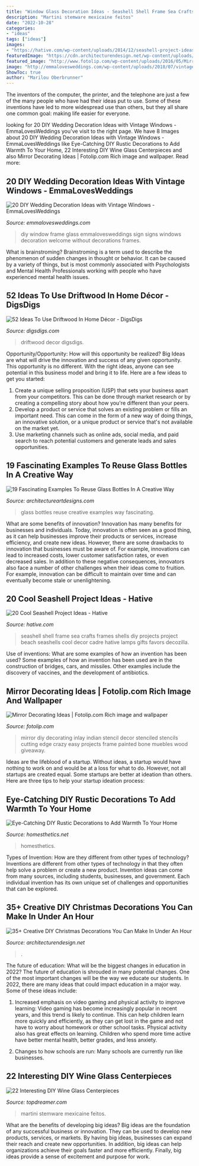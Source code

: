 ```yaml
---
title: "Window Glass Decoration Ideas - Seashell Shell Frame Sea Crafts Frames Shells Diy Projects Project Beach Seashells Cool Decor Cadre Hative Lamps Gifts Favors Decozilla"
description: "Martini stemware mexicaine feitos"
date: "2022-10-28"
categories:
- "ideas"
tags: ["ideas"]
images:
- "https://hative.com/wp-content/uploads/2014/12/seashell-project-ideas/11-sea-shell-photo-frame.jpg"
featuredImage: "https://cdn.architecturendesign.net/wp-content/uploads/2015/12/AD-Christmas-Decorations-You-Can-Make-In-An-Hour-21.jpg"
featured_image: "http://www.fotolip.com/wp-content/uploads/2016/05/Mirror-Decorating-1_thumb.jpg"
image: "http://emmalovesweddings.com/wp-content/uploads/2018/07/vintage-window-frame-wedding-sign-ideas.jpg"
ShowToc: true
author: "Marilou Oberbrunner"
---
```



The inventors of the computer, the printer, and the telephone are just a few of the many people who have had their ideas put to use. Some of these inventions have led to more widespread use than others, but they all share one common goal: making life easier for everyone.

	

		
looking for 20 DIY Wedding Decoration Ideas with Vintage Windows - EmmaLovesWeddings you've visit to the right page. We have 8 Images about 20 DIY Wedding Decoration Ideas with Vintage Windows - EmmaLovesWeddings like Eye-Catching DIY Rustic Decorations to Add Warmth To Your Home, 22 Interesting DIY Wine Glass Centerpieces and also Mirror Decorating Ideas | Fotolip.com Rich image and wallpaper. Read more:
		
    
## 20 DIY Wedding Decoration Ideas With Vintage Windows - EmmaLovesWeddings

<img loading=lazy src="http://emmalovesweddings.com/wp-content/uploads/2018/07/vintage-window-frame-wedding-sign-ideas.jpg" onerror="this.onerror=null;this.src='https://tse2.mm.bing.net/th?id=OIP.4tNtb_OU5vrJraEVsAA5KAHaLH&amp;pid=15.1';" alt="20 DIY Wedding Decoration Ideas with Vintage Windows - EmmaLovesWeddings">

_Source: emmalovesweddings.com_

>diy window frame glass emmalovesweddings sign signs windows decoration welcome without decorations frames. 

	

What is brainstroming?
Brainstroming is a term used to describe the phenomenon of sudden changes in thought or behavior. It can be caused by a variety of things, but is most commonly associated with Psychologists and Mental Health Professionals working with people who have experienced mental health issues.

    
## 52 Ideas To Use Driftwood In Home Décor - DigsDigs

<img loading=lazy src="https://www.digsdigs.com/photos/ideas-to-use-driftwood-in-home-decor-35.jpg" onerror="this.onerror=null;this.src='https://tse2.mm.bing.net/th?id=OIP.rIEcS8OP17iq6vXUCIrKkgHaJ4&amp;pid=15.1';" alt="52 Ideas To Use Driftwood In Home Décor - DigsDigs">

_Source: digsdigs.com_

>driftwood decor digsdigs. 

	

Opportunity/Opportunity: How will this opportunity be realized?
Big Ideas are what will drive the innovation and success of any given opportunity. This opportunity is no different. With the right ideas, anyone can see potential in this business model and bring it to life. Here are a few ideas to get you started: 
1. Create a unique selling proposition (USP) that sets your business apart from your competitors. This can be done through market research or by creating a compelling story about how you're different than your peers. 
2. Develop a product or service that solves an existing problem or fills an important need. This can come in the form of a new way of doing things, an innovative solution, or a unique product or service that's not available on the market yet. 
3. Use marketing channels such as online ads, social media, and paid search to reach potential customers and generate leads and sales opportunities.

    
## 19 Fascinating Examples To Reuse Glass Bottles In A Creative Way

<img loading=lazy src="https://www.architectureartdesigns.com/wp-content/uploads/2017/07/1-630x473.jpeg" onerror="this.onerror=null;this.src='https://tse2.mm.bing.net/th?id=OIP.zI3QXLOgol0BCECXd3qEmAHaFj&amp;pid=15.1';" alt="19 Fascinating Examples To Reuse Glass Bottles In A Creative Way">

_Source: architectureartdesigns.com_

>glass bottles reuse creative examples way fascinating. 

	

What are some benefits of innovation?
Innovation has many benefits for businesses and individuals. Today, innovation is often seen as a good thing, as it can help businesses improve their products or services, increase efficiency, and create new ideas. However, there are some drawbacks to innovation that businesses must be aware of. For example, innovations can lead to increased costs, lower customer satisfaction rates, or even decreased sales. In addition to these negative consequences, innovators also face a number of other challenges when their ideas come to fruition. For example, innovation can be difficult to maintain over time and can eventually become stale or unenlightening.

    
## 20 Cool Seashell Project Ideas - Hative

<img loading=lazy src="https://hative.com/wp-content/uploads/2014/12/seashell-project-ideas/11-sea-shell-photo-frame.jpg" onerror="this.onerror=null;this.src='https://tse4.mm.bing.net/th?id=OIP.zg4oFNNHPHchdF10OVI2mQHaJ4&amp;pid=15.1';" alt="20 Cool Seashell Project Ideas - Hative">

_Source: hative.com_

>seashell shell frame sea crafts frames shells diy projects project beach seashells cool decor cadre hative lamps gifts favors decozilla. 

	

Use of inventions: What are some examples of how an invention has been used?
Some examples of how an invention has been used are in the construction of bridges, cars, and missiles. Other examples include the discovery of vaccines, and the development of antibiotics.

    
## Mirror Decorating Ideas | Fotolip.com Rich Image And Wallpaper

<img loading=lazy src="http://www.fotolip.com/wp-content/uploads/2016/05/Mirror-Decorating-1_thumb.jpg" onerror="this.onerror=null;this.src='https://tse4.mm.bing.net/th?id=OIP.s9udkbO-Fs5itmTMNadSugHaLH&amp;pid=15.1';" alt="Mirror Decorating Ideas | Fotolip.com Rich image and wallpaper">

_Source: fotolip.com_

>mirror diy decorating inlay indian stencil decor stenciled stencils cutting edge crazy easy projects frame painted bone muebles wood giveaway. 

	

Ideas are the lifeblood of a startup. Without ideas, a startup would have nothing to work on and would be at a loss for what to do. However, not all startups are created equal. Some startups are better at ideation than others. Here are three tips to help your startup ideation process:

    
## Eye-Catching DIY Rustic Decorations To Add Warmth To Your Home

<img loading=lazy src="http://cdn.homesthetics.net/wp-content/uploads/2017/10/65dc08d06845b61a4520ac8fc2a8d39b-rustic-home-decor-rustic-homes.jpg" onerror="this.onerror=null;this.src='https://tse4.mm.bing.net/th?id=OIP.RHO1QG2pvMSs18AcOcc76gHaKX&amp;pid=15.1';" alt="Eye-Catching DIY Rustic Decorations to Add Warmth To Your Home">

_Source: homesthetics.net_

>homesthetics. 

	

Types of Invention: How are they different from other types of technology?
Inventions are different from other types of technology in that they often help solve a problem or create a new product. Invention ideas can come from many sources, including students, businesses, and government. Each individual invention has its own unique set of challenges and opportunities that can be explored.

    
## 35+ Creative DIY Christmas Decorations You Can Make In Under An Hour

<img loading=lazy src="https://cdn.architecturendesign.net/wp-content/uploads/2015/12/AD-Christmas-Decorations-You-Can-Make-In-An-Hour-21.jpg" onerror="this.onerror=null;this.src='https://tse4.mm.bing.net/th?id=OIP.wotgr_h_vy1ggooebZRcoAHaLG&amp;pid=15.1';" alt="35+ Creative DIY Christmas Decorations You Can Make In Under An Hour">

_Source: architecturendesign.net_

>. 

	

The future of education: What will be the biggest changes in education in 2022?
The future of education is shrouded in many potential changes. One of the most important changes will be the way we educate our students. In 2022, there are many ideas that could impact education in a major way. Some of these ideas include: 
1) Increased emphasis on video gaming and physical activity to improve learning: Video gaming has become increasingly popular in recent years, and this trend is likely to continue. This can help children learn more quickly and efficiently, as they can get lost in the game and not have to worry about homework or other school tasks. Physical activity also has great effects on learning. Children who spend more time active have better mental health, better grades, and less anxiety. 

2) Changes to how schools are run: Many schools are currently run like businesses.

    
## 22 Interesting DIY Wine Glass Centerpieces

<img loading=lazy src="https://www.topdreamer.com/wp-content/uploads/2013/11/wine-glass-centerpiece-2-634x954.jpg" onerror="this.onerror=null;this.src='https://tse4.mm.bing.net/th?id=OIP.ULDUG2q-N0QzB6apebqDrgHaLJ&amp;pid=15.1';" alt="22 Interesting DIY Wine Glass Centerpieces">

_Source: topdreamer.com_

>martini stemware mexicaine feitos. 

	

What are the benefits of developing big ideas?
Big ideas are the foundation of any successful business or innovation. They can be used to develop new products, services, or markets. By having big ideas, businesses can expand their reach and create new opportunities. In addition, big ideas can help organizations achieve their goals faster and more efficiently. Finally, big ideas provide a sense of excitement and purpose for work.

